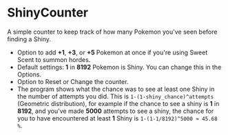 # ShinyCounter
A simple counter to keep track of how many Pokemon you've seen before finding a Shiny.

- Option to add **+1**, **+3**, or **+5** Pokemon at once if you're using Sweet Scent to summon hordes.
- Default settings: **1** in **8192** Pokemon is Shiny. You can change this in the Options.
- Option to Reset or Change the counter.
- The program shows what the chance was to see at least one Shiny in the number of attempts you did. This is `1-(1-shiny_chance)^attempts` (Geometric distribution), for example if the chance to see a shiny is **1** in **8192**, and you've made **5000** attempts to see a shiny, the chance for you to have encountered at least **1** Shiny is `1-(1-1/8192)^5000 ≈ 45.68 %`.
